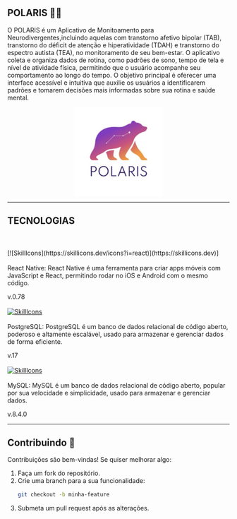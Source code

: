 ## POLARIS 🐻‍❄️

O POLARIS é um Aplicativo de Monitoamento para Neurodivergentes,incluindo aquelas com transtorno afetivo bipolar (TAB), transtorno do déficit de atenção e hiperatividade (TDAH) e
transtorno do espectro autista (TEA), no monitoramento de seu bem-estar. O aplicativo coleta e organiza dados de rotina, como padrões de sono, tempo de tela e nível de atividade física, 
permitindo que o usuário acompanhe seu comportamento ao longo do tempo. O objetivo principal é oferecer uma interface acessível e intuitiva que auxilie os usuários a identificarem padrões
e tomarem decisões mais informadas sobre sua rotina e saúde mental. 
<br>
<div align="center">
<img src="LogodoProjeto.jpg" width="200" align= "center">
</div>


---
 ## TECNOLOGIAS
<br>
<br>
[![SkillIcons](https://skillicons.dev/icons?i=react)](https://skillicons.dev)]<br/>
<br>
React Native: React Native é uma ferramenta para criar apps móveis com JavaScript e React, permitindo rodar no iOS e Android com o mesmo código.

v.0.78
<br>
<br>
[![SkillIcons](https://skillicons.dev/icons?i=postgres)](https://skillicons.dev)<br/>
<br>
PostgreSQL: PostgreSQL é um banco de dados relacional de código aberto, poderoso e altamente escalável, usado para armazenar e gerenciar dados de forma eficiente.

v.17
<br>
<br>
[![SkillIcons](https://skillicons.dev/icons?i=mysql)](https://skillicons.dev)<br/>
<br>
MySQL: MySQL é um banco de dados relacional de código aberto, popular por sua velocidade e simplicidade, usado para armazenar e gerenciar dados.

v.8.4.0


---

## Contribuindo 🤝  
Contribuições são bem-vindas! Se quiser melhorar algo:  
1. Faça um fork do repositório.  
2. Crie uma branch para a sua funcionalidade:  
   ```bash
   git checkout -b minha-feature
   ```  
3. Submeta um pull request após as alterações.  






##
